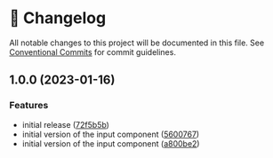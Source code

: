 <!-- markdownlint-disable --><!-- textlint-disable -->

# 📓 Changelog

All notable changes to this project will be documented in this file. See
[Conventional Commits](https://conventionalcommits.org) for commit guidelines.

## 1.0.0 (2023-01-16)

### Features

- initial release ([72f5b5b](https://github.com/sanity-io/sanity-plugin-shopify-assets/commit/72f5b5b840c6e0f8e11c717f5e63906a86e0d116))
- initial version of the input component ([5600767](https://github.com/sanity-io/sanity-plugin-shopify-assets/commit/56007674bdc27e722b3761d07ea2b9e111b2f23e))
- initial version of the input component ([a800be2](https://github.com/sanity-io/sanity-plugin-shopify-assets/commit/a800be2130038ab5ff43cc11dfce3324d57f9236))
